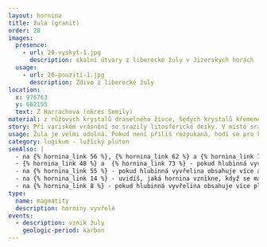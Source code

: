 ```yaml
---
layout: hornina
title: žula (granit)
order: 20
images:
  presence:
    - url: 20-vyskyt-1.jpg
      description: skalní útvary z liberecké žuly v Jizerských horách
  usage:
    - url: 20-pouziti-1.jpg
      description: Zdivo z liberecké žuly
location:
  x: 976763
  y: 662155
  text: Z Harrachova (okres Semily)
material: z růžových krystalů draselného živce, šedých krystalů křemene a černých krystalů biotitu
story: Při variském vrásnění se srazily litosférické desky. V místě srážky vyrostly vysoké hory. Některé části zemské kůry byly zatlačeny do velké hloubky, kde se začaly tavit. V hloubce několika kilometrů pod variským horstvem vznikala velká tělesa žhavého magmatu, která velice pomalu chladla. Při chladnutí v magmatu vyrůstaly krystaly. minerály, které začaly krystalizovat jako první, vytvořily pěkně tvarované krystaly. Jako poslední krystalizoval křemen, který vyplnil zbývající místo. Hotová žula pak musela dlouhé miliony let čekat, až ji odkryje eroze. 
usage: Žula je velmi odolná. Pokud není příliš rozpukaná, hodí se pro kamenickou výrobu. Velké bloky se opatrně oddělují od skalního masivu. Pak se řežou diamantovými pilami na desky, které se brousí, leští nebo pískují. Z desek se dělají dlažby, obklady, náhrobky a jiné výrobky. Štípáním se z žulových bloků vyrábí dlažební kostky, obrubníky a haklíky (kvádry, které se používají pro zdění).
category: lugikum - lužický pluton
seeAlso: |
  - na {% hornina_link 56 %}, {% hornina_link 62 %} a {% hornina_link 74 %}  - uvidíš jiné typy granitu (žuly)
  - {% hornina_link 48 %} a  {% hornina_link 73 %} - pokud hlubinná vyvřelina obsahuje méně křemene než já, není to granit, ale syenit
  - na {% hornina_link 55 %} - pokud hlubinná vyvřelina obsahuje více alkalického živce než já, říká se jí alkalicko-živcový granit
  - na {% hornina_link 14 %} - uvidíš, jaká hornina vznikne, když se magma podobného chemického složení dostane až na zemský povrch.
  - na {% hornina_link 8 %} - pokud hlubinná vyvřelina obsahuje více plagioklasu než já, není to granit, ale granodiorit   
type:
  name: magmatity
  description: horniny vyvřelé
events:
  - description: vznik žuly
    geologic-period: karbon
---
```


